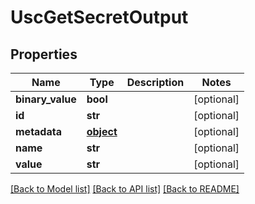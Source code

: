 # UscGetSecretOutput

## Properties
Name | Type | Description | Notes
------------ | ------------- | ------------- | -------------
**binary_value** | **bool** |  | [optional] 
**id** | **str** |  | [optional] 
**metadata** | [**object**](.md) |  | [optional] 
**name** | **str** |  | [optional] 
**value** | **str** |  | [optional] 

[[Back to Model list]](../README.md#documentation-for-models) [[Back to API list]](../README.md#documentation-for-api-endpoints) [[Back to README]](../README.md)



